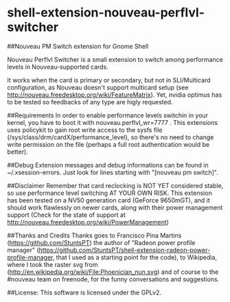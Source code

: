 shell-extension-nouveau-perflvl-switcher
========================================

##Nouveau PM Switch extension for Gnome Shell

Nouveau Perflvl Switcher is a small extension to switch among performance levels in Nouveau-supported cards.

It works when the card is primary or secondary, but not in SLI/Multicard configuration, as Nouveau 
doesn't support multicard setup (see http://nouveau.freedesktop.org/wiki/FeatureMatrix). 
Yet, nvidia optimus has to be tested so feedbacks of any type are higly requested.

##Requirements
In order to enable performance levels switchin in your kernel, you have to boot it with nouveau.perflvl_wr=7777 .
This extensions uses policykit to gain root write access to the sysfs file (/sys/class/drm/cardX/performance_level), so 
there's no need to change write permission on the file (perhaps a full root authentication would be better).

##Debug
Extension messages and debug informations can be found in ~/.xsession-errors. Just look for lines starting with "[nouveau pm switch]".

##Disclaimer
Remember that card reclocking is NOT YET considered stable, so use performance level switching AT YOUR OWN RISK.
This extension has been tested on a NV50 generation card (GeForce 9650mGT), and it should work flawlessly on newer cards,
along with their power management support (Check for the state of support at http://nouveau.freedesktop.org/wiki/PowerManagement)

##Thanks and Credits
Thanks goes to Francisco Pina Martins (https://github.com/StuntsPT) the author of "Radeon power profile manager" 
(https://github.com/StuntsPT/shell-extension-radeon-power-profile-manager, that I used as a starting point for the code),
to Wikipedia, where I took the raster svg from (http://en.wikipedia.org/wiki/File:Phoenician_nun.svg)
and of course to the #nouveau team on freenode, for the funny conversations and suggestions.

##License:
This software is licensed under the GPLv2.

